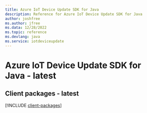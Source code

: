 ```yaml
---
title: Azure IoT Device Update SDK for Java
description: Reference for Azure IoT Device Update SDK for Java
author: joshfree
ms.author: jfree
ms.data: 12/28/2022
ms.topic: reference
ms.devlang: java
ms.service: iotdeviceupdate
---
```

# Azure IoT Device Update SDK for Java - latest

## Client packages - latest
[!INCLUDE [client-packages](iot-device-update-client-index.md)]